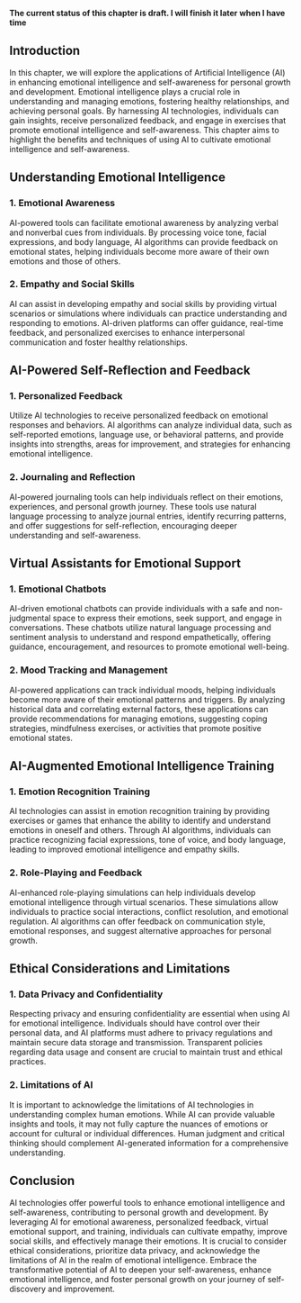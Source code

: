 **The current status of this chapter is draft. I will finish it later when I have time**

Introduction
------------

In this chapter, we will explore the applications of Artificial Intelligence (AI) in enhancing emotional intelligence and self-awareness for personal growth and development. Emotional intelligence plays a crucial role in understanding and managing emotions, fostering healthy relationships, and achieving personal goals. By harnessing AI technologies, individuals can gain insights, receive personalized feedback, and engage in exercises that promote emotional intelligence and self-awareness. This chapter aims to highlight the benefits and techniques of using AI to cultivate emotional intelligence and self-awareness.

Understanding Emotional Intelligence
------------------------------------

### 1. Emotional Awareness

AI-powered tools can facilitate emotional awareness by analyzing verbal and nonverbal cues from individuals. By processing voice tone, facial expressions, and body language, AI algorithms can provide feedback on emotional states, helping individuals become more aware of their own emotions and those of others.

### 2. Empathy and Social Skills

AI can assist in developing empathy and social skills by providing virtual scenarios or simulations where individuals can practice understanding and responding to emotions. AI-driven platforms can offer guidance, real-time feedback, and personalized exercises to enhance interpersonal communication and foster healthy relationships.

AI-Powered Self-Reflection and Feedback
---------------------------------------

### 1. Personalized Feedback

Utilize AI technologies to receive personalized feedback on emotional responses and behaviors. AI algorithms can analyze individual data, such as self-reported emotions, language use, or behavioral patterns, and provide insights into strengths, areas for improvement, and strategies for enhancing emotional intelligence.

### 2. Journaling and Reflection

AI-powered journaling tools can help individuals reflect on their emotions, experiences, and personal growth journey. These tools use natural language processing to analyze journal entries, identify recurring patterns, and offer suggestions for self-reflection, encouraging deeper understanding and self-awareness.

Virtual Assistants for Emotional Support
----------------------------------------

### 1. Emotional Chatbots

AI-driven emotional chatbots can provide individuals with a safe and non-judgmental space to express their emotions, seek support, and engage in conversations. These chatbots utilize natural language processing and sentiment analysis to understand and respond empathetically, offering guidance, encouragement, and resources to promote emotional well-being.

### 2. Mood Tracking and Management

AI-powered applications can track individual moods, helping individuals become more aware of their emotional patterns and triggers. By analyzing historical data and correlating external factors, these applications can provide recommendations for managing emotions, suggesting coping strategies, mindfulness exercises, or activities that promote positive emotional states.

AI-Augmented Emotional Intelligence Training
--------------------------------------------

### 1. Emotion Recognition Training

AI technologies can assist in emotion recognition training by providing exercises or games that enhance the ability to identify and understand emotions in oneself and others. Through AI algorithms, individuals can practice recognizing facial expressions, tone of voice, and body language, leading to improved emotional intelligence and empathy skills.

### 2. Role-Playing and Feedback

AI-enhanced role-playing simulations can help individuals develop emotional intelligence through virtual scenarios. These simulations allow individuals to practice social interactions, conflict resolution, and emotional regulation. AI algorithms can offer feedback on communication style, emotional responses, and suggest alternative approaches for personal growth.

Ethical Considerations and Limitations
--------------------------------------

### 1. Data Privacy and Confidentiality

Respecting privacy and ensuring confidentiality are essential when using AI for emotional intelligence. Individuals should have control over their personal data, and AI platforms must adhere to privacy regulations and maintain secure data storage and transmission. Transparent policies regarding data usage and consent are crucial to maintain trust and ethical practices.

### 2. Limitations of AI

It is important to acknowledge the limitations of AI technologies in understanding complex human emotions. While AI can provide valuable insights and tools, it may not fully capture the nuances of emotions or account for cultural or individual differences. Human judgment and critical thinking should complement AI-generated information for a comprehensive understanding.

Conclusion
----------

AI technologies offer powerful tools to enhance emotional intelligence and self-awareness, contributing to personal growth and development. By leveraging AI for emotional awareness, personalized feedback, virtual emotional support, and training, individuals can cultivate empathy, improve social skills, and effectively manage their emotions. It is crucial to consider ethical considerations, prioritize data privacy, and acknowledge the limitations of AI in the realm of emotional intelligence. Embrace the transformative potential of AI to deepen your self-awareness, enhance emotional intelligence, and foster personal growth on your journey of self-discovery and improvement.
